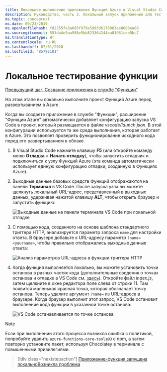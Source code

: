 ```yaml
---
title: Локальное выполнение приложения Функций Azure в Visual Studio Code
description: Руководство, часть 3. Локальный запуск приложения для тестирования.
ms.topic: conceptual
ms.date: 09/23/2019
ms.openlocfilehash: fd2255fa3a085f979e5893d6178063ee8686ea08
ms.sourcegitcommit: 553da4e9aa988e5bb823364244ea81961cee5bc7
ms.translationtype: HT
ms.contentlocale: ru-RU
ms.lasthandoff: 07/01/2020
ms.locfileid: "85792101"
---
```

# <a name="test-the-function-locally"></a>Локальное тестирование функции

[Предыдущий шаг. Создание приложения в службе "Функции"](tutorial-vscode-serverless-node-02.md)

На этом этапе вы локально выполните проект Функций Azure перед развертыванием в Azure.

Когда вы создаете приложение в службе "Функции", расширение "Функции Azure" автоматически добавляет конфигурацию запуска VS Code в проект, который размещается в файле *vscode/launch.json*. В этой конфигурации используется та же среда выполнения, которая работает в Azure. Это позволяет проверить функционирование исходного кода перед его развертыванием в облаке.

1. В Visual Studio Code нажмите клавишу **F5** (или откройте команду меню **Отладка** > **Начать отладку**), чтобы запустить отладчик и подключиться к узлу Функций Azure (эта команда автоматически использует единую конфигурацию отладки, созданную в Функциях Azure).

1. Выходные данные базовых средств Функций отображаются на панели **Терминал** в VS Code. После запуска узла вы можете щелкнуть локальный URL-адрес, представленный в выходных данных, удерживая нажатой клавишу **ALT**, чтобы открыть браузер и запустить функцию:

    ![Выходные данные на панели терминала VS Code при локальной отладке](media/functions-extension/local-test-output.png)

1. С помощью кода, созданного на основе шаблона стандартного триггера HTTP, анализируется параметр запроса `name` для настройки ответа. В браузере добавьте к URL-адресу параметр `?name=<yourname>`, чтобы правильно отображались выходные данные ответа:

    ![Анализ параметров URL-адреса в функции триггера HTTP](media/functions-extension/local-test-browser.png)

1. Когда функция выполняется локально, вы можете установить точки останова в разных частях кода (дополнительные сведения о точках останова и отладке в VS Code см. [здесь](https://code.visualstudio.com/docs/editor/debugging)). Откройте файл *index.js*, затем щелкните в окне редактора поле слева от строки 11. Там появится маленькая красная точка, которая обозначает точку останова. Теперь удалите аргумент `?name=` из URL-адреса в браузере. Когда браузер выполнит этот запрос, VS Code остановит выполнение кода функции в указанной точке останова:

    ![VS Code останавливается по точке останова](media/functions-extension/debugging-breakpoint.png)

> [!Note]
>
> Если при выполнении этого процесса возникла ошибка с политикой, попробуйте удалить `azure-functions-core-tools@3` с npm, а затем повторно установите пакет, используя Chocolatey в терминале с повышенными привилегиями.

> [!div class="nextstepaction"]
> [Приложение-функция запущена локально](tutorial-vscode-serverless-node-04.md)[Возникла проблема](https://www.research.net/r/PWZWZ52?tutorial=node-deployment-azurefunctions&step=run-app)
